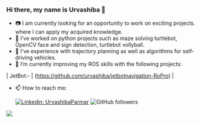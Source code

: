 ### Hi there, my name is Urvashiba 👋

- 📷 I am currently looking for an opportunity to work on exciting projects. where I can apply my acquired knowledge.
- 🔭 I’ve worked on python projects such as maze solving turtlebot, OpenCV face and sign detection, turtlebot vollyball.
- 🚗 I've experience with trajectory planning as well as algorithms for self-driving vehicles.
- 🌱 I’m currently improving my ROS skills with the following projects:

| JetBot:-
|  (https://github.com/urvashiba/jetbotnavigation-RoPro) |

- 📫 How to reach me: 

  [![Linkedin: UrvashibaParmar](https://img.shields.io/badge/-urvashiba-blue?style=flat-square&logo=Linkedin&logoColor=white&link=https://www.linkedin.com/in/urvashiba-parmar/)](https://www.linkedin.com/in/urvashiba-parmar/)
  ![GitHub followers](https://img.shields.io/github/followers/urvashiba?label=Follow&style=social)
  
![](https://visitor-badge.glitch.me/badge?page_id=urvashiba.urvashiba)

<!--
**urvashiba/urvashiba** is a ✨ _special_ ✨ repository because its `README.md` (this file) appears on your GitHub profile.

![Waka Readme](https://github.com/urvashiba/urvashiba/workflows/Waka%20Readme/badge.svg)

Here are some ideas to get you started:

- 🔭 I’m currently working on ...
- 🌱 I’m currently learning ...
- 👯 I’m looking to collaborate on ...
- 🤔 I’m looking for help with ...
- 💬 Ask me about ...
- 📫 How to reach me: ...
- 😄 Pronouns: ...
- ⚡ Fun fact: ...
-->
